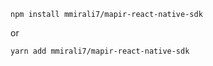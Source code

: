 ```
npm install mmirali7/mapir-react-native-sdk
```
or
```
yarn add mmirali7/mapir-react-native-sdk
```
